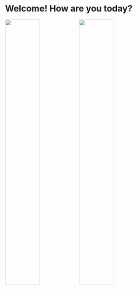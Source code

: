 # Welcome! How are you today?

<img align="left" width="47%" src="https://github-readme-stats.vercel.app/api?username=zyrikwt&show_icons=true&theme=dracula"  />
<img align="left" width="47%" src="https://github-readme-stats.vercel.app/api/top-langs/?username=zyrikwt&hide_progress=true"  />
